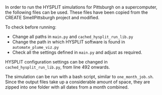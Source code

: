 In order to run the HYSPLIT simulations for Pittsburgh on a supercomputer, the following files can be used.
These files have been copied from the CREATE SmellPittsburgh project and modified.

To check before running:
- Change all paths in `main.py` and `cached_hysplit_run_lib.py`
- Change the path in which HYSPLIT software is found in `automate_plume_viz.py`
- Check all the settings defined in `main.py` and adjust as required.

HYSPLIT configuration settings can be changed in `cached_hysplit_run_lib.py`, from line 492 onwards.

The simulation can be run with a bash script, similar to `one_month_job.sh`.
Since the output files take up a considerable amount of space, they are zipped into one folder with all dates from a month combined. 
